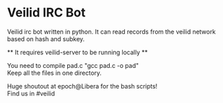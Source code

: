 # Veilid IRC Bot
Veilid irc bot written in python. It can read records from the veilid network based on hash and subkey.

** It requires veilid-server to be running locally **

You need to compile pad.c "gcc pad.c -o pad"  
Keep all the files in one directory.

Huge shoutout at epoch@Libera for the bash scripts!  
Find us in #veilid  
